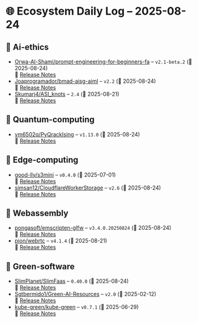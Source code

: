 # 🌐 Ecosystem Daily Log – 2025-08-24

## 🔹 Ai-ethics
- [Orwa-Al-Shami/prompt-engineering-for-beginners-fa](https://github.com/Orwa-Al-Shami/prompt-engineering-for-beginners-fa/releases/tag/v2.1-beta.2) – `v2.1-beta.2` (📅 2025-08-24)  
  🔗 [Release Notes](https://github.com/Orwa-Al-Shami/prompt-engineering-for-beginners-fa/releases/tag/v2.1-beta.2)
- [Joaprogramador/bmad-aisg-aiml](https://github.com/Joaprogramador/bmad-aisg-aiml/releases/tag/v2.2) – `v2.2` (📅 2025-08-24)  
  🔗 [Release Notes](https://github.com/Joaprogramador/bmad-aisg-aiml/releases/tag/v2.2)
- [Skumarj4/ASI_knots](https://github.com/Skumarj4/ASI_knots/releases/tag/2.4) – `2.4` (📅 2025-08-21)  
  🔗 [Release Notes](https://github.com/Skumarj4/ASI_knots/releases/tag/2.4)

## 🔹 Quantum-computing
- [vm6502q/PyQrackIsing](https://github.com/vm6502q/PyQrackIsing/releases/tag/v1.13.0) – `v1.13.0` (📅 2025-08-24)  
  🔗 [Release Notes](https://github.com/vm6502q/PyQrackIsing/releases/tag/v1.13.0)

## 🔹 Edge-computing
- [good-lly/s3mini](https://github.com/good-lly/s3mini/releases/tag/v0.4.0) – `v0.4.0` (📅 2025-07-01)  
  🔗 [Release Notes](https://github.com/good-lly/s3mini/releases/tag/v0.4.0)
- [simsan12/CloudflareWorkerStorage](https://github.com/simsan12/CloudflareWorkerStorage/releases/tag/v2.6) – `v2.6` (📅 2025-08-24)  
  🔗 [Release Notes](https://github.com/simsan12/CloudflareWorkerStorage/releases/tag/v2.6)

## 🔹 Webassembly
- [pongasoft/emscripten-glfw](https://github.com/pongasoft/emscripten-glfw/releases/tag/v3.4.0.20250824) – `v3.4.0.20250824` (📅 2025-08-24)  
  🔗 [Release Notes](https://github.com/pongasoft/emscripten-glfw/releases/tag/v3.4.0.20250824)
- [pion/webrtc](https://github.com/pion/webrtc/releases/tag/v4.1.4) – `v4.1.4` (📅 2025-08-21)  
  🔗 [Release Notes](https://github.com/pion/webrtc/releases/tag/v4.1.4)

## 🔹 Green-software
- [SlimPlanet/SlimFaas](https://github.com/SlimPlanet/SlimFaas/releases/tag/0.40.0) – `0.40.0` (📅 2025-08-24)  
  🔗 [Release Notes](https://github.com/SlimPlanet/SlimFaas/releases/tag/0.40.0)
- [Sgtbermido1/Green-AI-Resources](https://github.com/Sgtbermido1/Green-AI-Resources/releases/tag/v2.0) – `v2.0` (📅 2025-02-12)  
  🔗 [Release Notes](https://github.com/Sgtbermido1/Green-AI-Resources/releases/tag/v2.0)
- [kube-green/kube-green](https://github.com/kube-green/kube-green/releases/tag/v0.7.1) – `v0.7.1` (📅 2025-06-29)  
  🔗 [Release Notes](https://github.com/kube-green/kube-green/releases/tag/v0.7.1)